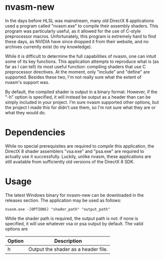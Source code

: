 # nvasm-new
In the days before HLSL was mainstream, many old DirectX 8 applications used a program called "nvasm.exe" to compile their assembly shaders. This program was particularly useful, as it allowed for the use of C-style preprocessor macros. Unfortunately, this program is extremely hard to find these days, as NVIDIA have since dropped it from their website, and no archives currently exist (to my knowledge).

While it is difficult to determine the full capabilities of nvasm, one can intuit some of its key functions. This application attempts to reproduce what is (as far as I can tell) its most useful function: compiling shaders that use C preprocessor directives. At the moment, only "include" and "define" are supported. Besides these two, I'm not really sure what the extent of nvasm's support was.

By default, the compiled shader is output in a binary format. However, if the "-h" option is specified, it will instead be output as a header than can be simply included in your project. I'm sure nvasm supported other options, but the project I made this for didn't use them, so I'm not sure what they are or what they would do.

# Dependencies
While no special prerequisites are required to _compile_ this application, the DirectX 8 shader assemblers "vsa.exe" and "psa.exe" are required to actually use it successfully. Luckily, unlike nvasm, these applications are still available from sufficiently old versions of the DirectX 8 SDK.

# Usage
The latest Windows binary for nvasm-new can be downloaded in the releases section. The application may be used as follows:

`nvasm.exe -[OPTIONS] "shader_path" "output_path"`

While the shader path is required, the output path is not: if none is specified, it will use whatever vsa or psa output by default. The valid options are

| Option | Description |
| --- | --- |
| h | Output the shader as a header file. |